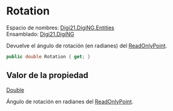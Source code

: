 # Rotation

Espacio de nombres: [Digi21.DigiNG.Entities](../../../)  
Ensamblado: [Digi21.DigiNG](../../../../)

Devuelve el ángulo de rotación \(en radianes\) del [ReadOnlyPoint](../).

```csharp
public double Rotation { get; }
```

## Valor de la propiedad

[Double](https://docs.microsoft.com/en-us/dotnet/api/system.double?view=net-5.0)

Ángulo de rotación en radianes del [ReadOnlyPoint](../).



